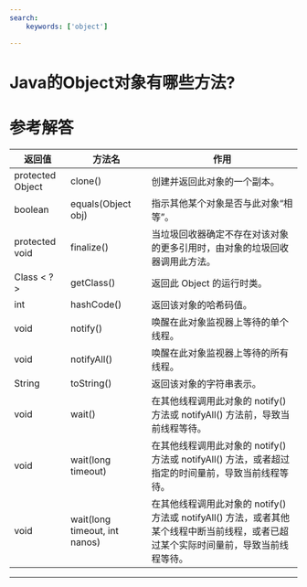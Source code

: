 ```yaml
---
search:
    keywords: ['object']

---
```



# Java的Object对象有哪些方法?

# 参考解答

|返回值|方法名|作用|
|---|---|---|
|protected  Object|clone()|创建并返回此对象的一个副本。|
| boolean|equals(Object obj) |指示其他某个对象是否与此对象“相等”。|
|protected  void|finalize() |当垃圾回收器确定不存在对该对象的更多引用时，由对象的垃圾回收器调用此方法。|
|Class &lt; ? &gt;|getClass() |返回此 Object 的运行时类。|
| int|hashCode() |返回该对象的哈希码值。|
| void|notify()|唤醒在此对象监视器上等待的单个线程。|
| void|notifyAll() |唤醒在此对象监视器上等待的所有线程。|
|String|toString() |返回该对象的字符串表示。|
| void|wait() |在其他线程调用此对象的 notify() 方法或 notifyAll() 方法前，导致当前线程等待。|
| void|wait(long timeout) |在其他线程调用此对象的 notify() 方法或 notifyAll() 方法，或者超过指定的时间量前，导致当前线程等待。|
| void|wait(long timeout, int nanos) |在其他线程调用此对象的 notify() 方法或 notifyAll() 方法，或者其他某个线程中断当前线程，或者已超过某个实际时间量前，导致当前线程等待。|





---

